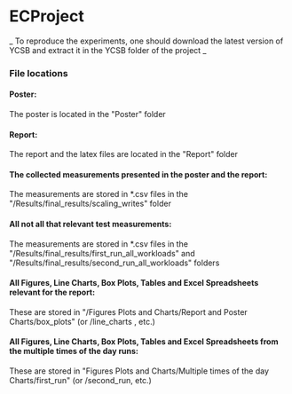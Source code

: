 # ECProject

_ To reproduce the experiments, one should download the latest version of YCSB and extract it in the YCSB folder of the project _

### File locations

#### Poster:
The poster is located in the "Poster" folder

#### Report:
The report and the latex files are located in the "Report" folder

#### The collected measurements presented in the poster and the report:
The measurements are stored in *.csv files in the "/Results/final_results/scaling_writes" folder

#### All not all that relevant test measurements:
The measurements are stored in *.csv files in the "/Results/final_results/first_run_all_workloads" and "/Results/final_results/second_run_all_workloads" folders

#### All Figures, Line Charts, Box Plots, Tables and Excel Spreadsheets relevant for the report:
These are stored in "/Figures Plots and Charts/Report and Poster Charts/box_plots" (or /line_charts , etc.)

#### All Figures, Line Charts, Box Plots, Tables and Excel Spreadsheets from the multiple times of the day runs:

These are stored in "Figures Plots and Charts/Multiple times of the day Charts/first_run" (or /second_run, etc.)
